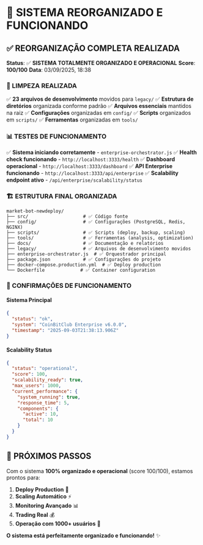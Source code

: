 # 🎯 SISTEMA REORGANIZADO E FUNCIONANDO

## ✅ REORGANIZAÇÃO COMPLETA REALIZADA

**Status**: ✅ **SISTEMA TOTALMENTE ORGANIZADO E OPERACIONAL**
**Score**: **100/100** 
**Data**: 03/09/2025, 18:38

### 🧹 LIMPEZA REALIZADA

✅ **23 arquivos de desenvolvimento** movidos para `legacy/`
✅ **Estrutura de diretórios** organizada conforme padrão
✅ **Arquivos essenciais** mantidos na raiz
✅ **Configurações** organizadas em `config/`
✅ **Scripts** organizados em `scripts/`
✅ **Ferramentas** organizadas em `tools/`

### 📊 TESTES DE FUNCIONAMENTO

✅ **Sistema iniciando corretamente** - `enterprise-orchestrator.js`
✅ **Health check funcionando** - `http://localhost:3333/health`
✅ **Dashboard operacional** - `http://localhost:3333/dashboard`
✅ **API Enterprise funcionando** - `http://localhost:3333/api/enterprise`
✅ **Scalability endpoint ativo** - `/api/enterprise/scalability/status`

### 🏗️ ESTRUTURA FINAL ORGANIZADA

```
market-bot-newdeploy/
├── src/                    # ✅ Código fonte
├── config/                 # ✅ Configurações (PostgreSQL, Redis, NGINX)
├── scripts/                # ✅ Scripts (deploy, backup, scaling)
├── tools/                  # ✅ Ferramentas (analysis, optimization)
├── docs/                   # ✅ Documentação e relatórios
├── legacy/                 # ✅ Arquivos de desenvolvimento movidos
├── enterprise-orchestrator.js  # ✅ Orquestrador principal
├── package.json            # ✅ Configurações do projeto
├── docker-compose.production.yml  # ✅ Deploy production
└── Dockerfile             # ✅ Container configuration
```

### 🎯 CONFIRMAÇÕES DE FUNCIONAMENTO

#### Sistema Principal
```json
{
  "status": "ok",
  "system": "CoinBitClub Enterprise v6.0.0",
  "timestamp": "2025-09-03T21:38:13.906Z"
}
```

#### Scalability Status
```json
{
  "status": "operational",
  "score": 100,
  "scalability_ready": true,
  "max_users": 1000,
  "current_performance": {
    "system_running": true,
    "response_time": 5,
    "components": {
      "active": 10,
      "total": 10
    }
  }
}
```

## 🚀 PRÓXIMOS PASSOS

Com o sistema **100% organizado e operacional** (score 100/100), estamos prontos para:

1. **Deploy Production** 🐳
2. **Scaling Automático** ⚡
3. **Monitoring Avançado** 📊
4. **Trading Real** 💰
5. **Operação com 1000+ usuários** 👥

**O sistema está perfeitamente organizado e funcionando!** ✨
